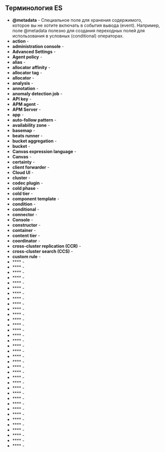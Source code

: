 ## Терминология ES

* **@metadata** - Специальное поле для хранения содержимого, которое вы не хотите включать в события вывода (event).
  Например, поле @metadata полезно для создания переходных полей для использования в условных (conditional) операторах.
* **action** - 
* **administration console** - 
* **Advanced Settings** - 
* **Agent policy** - 
* **alias** - 
* **allocator affinity** - 
* **allocator tag** - 
* **allocator** - 
* **analysis** - 
* **annotation** - 
* **anomaly detection job** - 
* **API key** - 
* **APM agent** - 
* **APM Server** - 
* **app** - 
* **auto-follow pattern** - 
* **availability zone** - 
* **basemap** - 
* **beats runner** - 
* **bucket aggregation** - 
* **bucket** - 
* **Canvas expression language** - 
* **Canvas** - 
* **certainty** - 
* **client forwarder** - 
* **Cloud UI** - 
* **cluster** - 
* **codec plugin** - 
* **cold phase** - 
* **cold tier** - 
* **component template** - 
* **condition** - 
* **conditional** - 
* **connector** - 
* **Console** - 
* **constructor** - 
* **container** - 
* **content tier** - 
* **coordinator** - 
* **cross-cluster replication (CCR)** - 
* **cross-cluster search (CCS)** - 
* **custom rule** - 
* **** - 
* **** - 
* **** - 
* **** - 
* **** - 
* **** - 
* **** - 
* **** - 
* **** - 
* **** - 
* **** - 
* **** - 
* **** - 
* **** - 
* **** - 
* **** - 
* **** - 
* **** - 
* **** - 
* **** - 
* **** - 
* **** - 
* **** - 
* **** - 
* **** - 
* **** - 
* **** - 
* **** - 
* **** - 
* **** - 
* **** - 
* **** - 
* **** - 
* **** - 
* **** - 
* **** - 